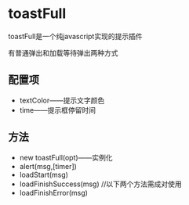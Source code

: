 # toastFull
toastFull是一个纯javascript实现的提示插件

有普通弹出和加载等待弹出两种方式


## 配置项
- textColor——提示文字颜色
- time——提示框停留时间


## 方法
- new toastFull(opt)——实例化
- alert(msg,[timer])
- loadStart(msg)
- loadFinishSuccess(msg) //以下两个方法需成对使用
- loadFinishError(msg)
